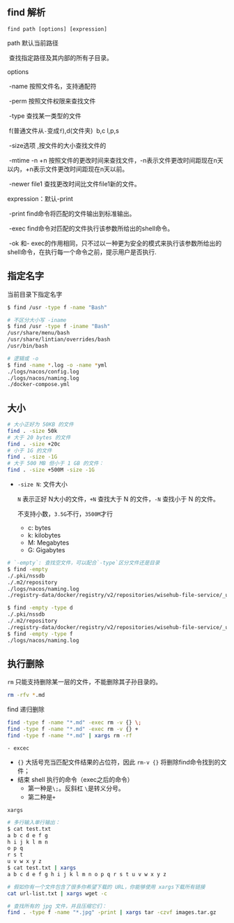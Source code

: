 ## find 解析

`find path [options] [expression] `

path 默认当前路径

​	查找指定路径及其内部的所有子目录。



options

​	-name  按照文件名，支持通配符

​	-perm  按照文件权限来查找文件 

​	-type  查找某一类型的文件 

​		f(普通文件从`-`变成`f`),d(文件夹)
​		b,c
​		l,p,s

​	-size选项 ,按文件的大小查找文件的

​	-mtime -n +n  按照文件的更改时间来查找文件，-n表示文件更改时间距现在n天以内，+n表示文件更改时间距现在n天以前。 

​	-newer file1 查找更改时间比文件file1新的文件。 



expression：默认-print

​	-print   find命令将匹配的文件输出到标准输出。 

​	-exec    find命令对匹配的文件执行该参数所给出的shell命令。 

​	-ok 和- exec的作用相同，只不过以一种更为安全的模式来执行该参数所给出的shell命令，在执行每一个命令之前，提示用户是否执行. 



## 指定名字

当前目录下指定名字

```bash
$ find /usr -type f -name "Bash"

# 不区分大小写 -iname
$ find /usr -type f -iname "Bash"
/usr/share/menu/bash
/usr/share/lintian/overrides/bash
/usr/bin/bash

# 逻辑或 -o
$ find -name *.log -o -name *yml
./logs/nacos/config.log
./logs/nacos/naming.log
./docker-compose.yml

```

## 大小


```bash
# 大小正好为 50KB 的文件
find . -size 50k
# 大于 20 bytes 的文件
find . -size +20c
# 小于 1G 的文件
find . -size -1G
# 大于 500 MB 但小于 1 GB 的文件：
find . -size +500M -size -1G
```

- `-size N`: 文件大小

  `N` 表示正好 N大小的文件，`+N` 查找大于 N 的文件，`-N` 查找小于 N 的文件。

  不支持小数，`3.5G`不行，`3500M`才行

  - c: bytes
  - k: kilobytes
  - M: Megabytes
  - G: Gigabytes

```bash
# `-empty`: 查找空文件，可以配合`-type`区分文件还是目录
$ find -empty
./.pki/nssdb
./.m2/repository
./logs/nacos/naming.log
./registry-data/docker/registry/v2/repositories/wisehub-file-service/_uploads

$ find -empty -type d
./.pki/nssdb
./.m2/repository
./registry-data/docker/registry/v2/repositories/wisehub-file-service/_uploads
$ find -empty -type f
./logs/nacos/naming.log
```



## 执行删除

`rm` 只能支持删除某一层的文件，不能删除其子孙目录的。

```bash
rm -rfv *.md
```

find 递归删除

```bash
find -type f -name "*.md" -exec rm -v {} \;
find -type f -name "*.md" -exec rm -v {} +
find -type f -name "*.md" | xargs rm -rf 
```

`- excec`

- `{}` 大括号充当匹配文件结果的占位符，因此 `rm-v {}` 将删除find命令找到的文件；
- 结束 shell 执行的命令（exec之后的命令）
  - 第一种是`\;`。反斜杠 `\`是转义分号。
  - 第二种是`+`

`xargs`

```bash
# 多行输入单行输出：
$ cat test.txt
a b c d e f g
h i j k l m n
o p q
r s t
u v w x y z
$ cat test.txt | xargs
a b c d e f g h i j k l m n o p q r s t u v w x y z

# 假如你有一个文件包含了很多你希望下载的 URL，你能够使用 xargs下载所有链接
cat url-list.txt | xargs wget -c

# 查找所有的 jpg 文件，并且压缩它们：
find . -type f -name "*.jpg" -print | xargs tar -czvf images.tar.gz
```



